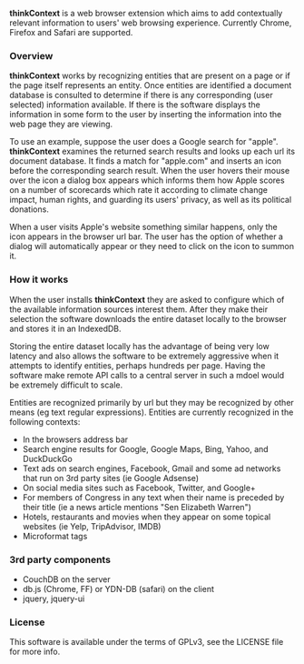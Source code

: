**thinkContext** is a web browser extension which aims to add contextually relevant information to users' web browsing experience.  Currently Chrome, Firefox and Safari are supported.

### Overview

**thinkContext** works by recognizing entities that are present on a page or if the page itself represents an entity.  Once entities are identified a document database is consulted to determine if there is any corresponding (user selected) information available.  If there is the software displays the information in some form to the user by inserting the information into the web page they are viewing.

To use an example, suppose the user does a Google search for "apple".  **thinkContext** examines the returned search results and looks up each url its document database.  It finds a match for "apple.com" and inserts an icon before the corresponding search result.  When the user hovers their mouse over the icon a dialog box appears which informs them how Apple scores on a number of scorecards which rate it according to climate change impact, human rights, and guarding its users' privacy, as well as its political donations.  

When a user visits Apple's website something similar happens, only the icon appears in the browser url bar.  The user has the option of whether a dialog will automatically appear or they need to click on the icon to summon it.  

### How it works

When the user installs **thinkContext** they are asked to configure which of the available information sources interest them.  After they make their selection the software downloads the entire dataset locally to the browser and stores it in an IndexedDB.

Storing the entire dataset locally has the advantage of being very low latency and also allows the software to be extremely aggressive when it attempts to identify entities, perhaps hundreds per page.  Having the software make remote API calls to a central server in such a mdoel would be extremely difficult to scale.

Entities are recognized primarily by url but they may be recognized by other means (eg text regular expressions).  Entities are currently recognized in the following contexts:

* In the browsers address bar
* Search engine results for Google, Google Maps, Bing, Yahoo, and DuckDuckGo
* Text ads on search engines, Facebook, Gmail and some ad networks that run on 3rd party sites (ie Google Adsense)
* On social media sites such as Facebook, Twitter, and Google+
* For members of Congress in any text when their name is preceded by their title (ie a news article mentions "Sen Elizabeth Warren")
* Hotels, restaurants and movies when they appear on some topical websites (ie Yelp, TripAdvisor, IMDB)
* Microformat tags

### 3rd party components

* CouchDB on the server
* db.js (Chrome, FF) or YDN-DB (safari) on the client
* jquery, jquery-ui

### License

This software is available under the terms of GPLv3, see the LICENSE file for more info.
